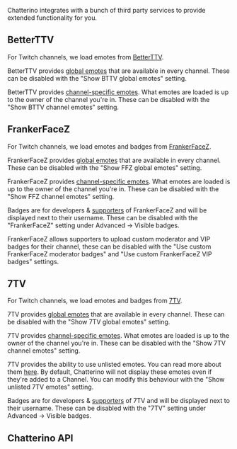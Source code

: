 Chatterino integrates with a bunch of third party services to provide extended functionality for you.

## BetterTTV

For Twitch channels, we load emotes from [BetterTTV](https://betterttv.com/).

BetterTTV provides [global emotes](https://betterttv.com/emotes/global) that are available in every channel. These can be disabled with the "Show BTTV global emotes" setting.

BetterTTV provides [channel-specific emotes](https://betterttv.com/emotes/shared). What emotes are loaded is up to the owner of the channel you're in. These can be disabled with the "Show BTTV channel emotes" setting.

## FrankerFaceZ

For Twitch channels, we load emotes and badges from [FrankerFaceZ](https://www.frankerfacez.com/).

FrankerFaceZ provides [global emotes](https://www.frankerfacez.com/channel/__ffz_global) that are available in every channel. These can be disabled with the "Show FFZ global emotes" setting.

FrankerFaceZ provides [channel-specific emotes](https://www.frankerfacez.com/emoticons/). What emotes are loaded is up to the owner of the channel you're in. These can be disabled with the "Show FFZ channel emotes" setting.

Badges are for developers & [supporters](https://www.frankerfacez.com/donate) of FrankerFaceZ and will be displayed next to their username. These can be disabled with the "FrankerFaceZ" setting under Advanced -> Visible badges.

FrankerFaceZ allows supporters to upload custom moderator and VIP badges for their channel, these can be disabled with the "Use custom FrankerFaceZ moderator badges" and "Use custom FrankerFaceZ VIP badges" settings.

## 7TV

For Twitch channels, we load emotes and badges from [7TV](https://7tv.app/).

7TV provides [global emotes](https://7tv.app/emote-sets/62cdd34e72a832540de95857) that are available in every channel. These can be disabled with the "Show 7TV global emotes" setting.

7TV provides [channel-specific emotes](https://7tv.app/emotes). What emotes are loaded is up to the owner of the channel you're in. These can be disabled with the "Show 7TV channel emotes" setting.

7TV provides the ability to use unlisted emotes. You can read more about them [here](TODO). By default, Chatterino will not display these emotes even if they're added to a Channel. You can modify this behaviour with the "Show unlisted 7TV emotes" setting.

Badges are for developers & [supporters](https://7tv.app/subscribe) of 7TV and will be displayed next to their username. These can be disabled with the "7TV" setting under Advanced -> Visible badges.

## Chatterino API

